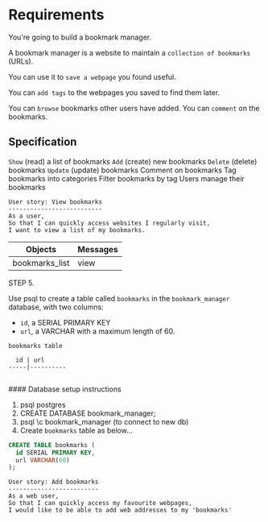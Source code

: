 Requirements
============

You're going to build a bookmark manager.

A bookmark manager is a website to maintain a `collection of bookmarks` (URLs).

You can use it to `save a webpage` you found useful.

You can `add tags` to the webpages you saved to find them later.

You can `browse` bookmarks other users have added. You can `comment` on the bookmarks.


## Specification

`Show` (read) a list of bookmarks
`Add` (create) new bookmarks
`Delete` (delete) bookmarks
`Update` (update) bookmarks
Comment on bookmarks
Tag bookmarks into categories
Filter bookmarks by tag
Users manage their bookmarks

```
User story: View bookmarks
--------------------------
As a user,
So that I can quickly access websites I regularly visit,
I want to view a list of my bookmarks.
```

Objects | Messages
--------------- | -------------------
bookmarks_list | view



STEP 5. 

Use psql to create a table called `bookmarks` in the `bookmark_manager` database, with two columns:
- `id`, a SERIAL PRIMARY KEY
- `url`, a VARCHAR with a maximum length of 60.

```
bookmarks table

  id | url
-----|----------


```

#### Database setup instructions

1. psql postgres
2. CREATE DATABASE bookmark_manager;
3. psql \c bookmark_manager (to connect to new db)
3. Create `bookmarks` table as below... 

```sql
CREATE TABLE bookmarks (
  id SERIAL PRIMARY KEY,
  url VARCHAR(60)
);

```
```
User story: Add bookmarks
-------------------------
As a web user,
So that I can quickly access my favourite webpages,
I would like to be able to add web addresses to my 'bookmarks' 
```

